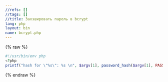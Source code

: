 ```yaml
---
//refs: []
//tags: []
//title: Захэшировать пароль в bcrypt
lang: php
layout: bin
name: bcrypt.php
---
```

{% raw %}
```php
#!/usr/bin/env php
<?php
printf("hash for \"%s\": %s \n", $argv[1], password_hash($argv[1], PASSWORD_BCRYPT));
```
{% endraw %}
